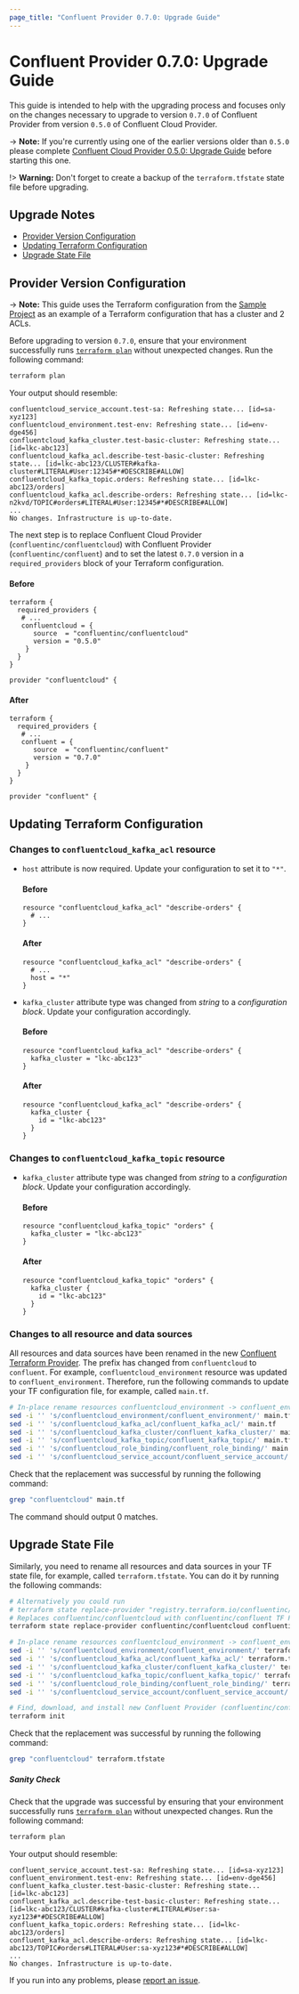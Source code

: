 ```yaml
---
page_title: "Confluent Provider 0.7.0: Upgrade Guide"
---
```

# Confluent Provider 0.7.0: Upgrade Guide

This guide is intended to help with the upgrading process and focuses only on the changes necessary to upgrade to version `0.7.0` of Confluent Provider from version `0.5.0` of Confluent Cloud Provider.

-> **Note:** If you're currently using one of the earlier versions older than `0.5.0` please complete [Confluent Cloud Provider 0.5.0: Upgrade Guide](https://registry.terraform.io/providers/confluentinc/confluentcloud/latest/docs/guides/upgrade-guide-0.5.0) before starting this one.

!> **Warning:** Don't forget to create a backup of the `terraform.tfstate` state file before upgrading.

## Upgrade Notes

- [Provider Version Configuration](#provider-version-configuration)
- [Updating Terraform Configuration](#updating-terraform-configuration)
- [Upgrade State File](#upgrade-state-file)

## Provider Version Configuration

-> **Note:** This guide uses the Terraform configuration from the [Sample Project](https://registry.terraform.io/providers/confluentinc/confluentcloud/latest/docs/guides/sample-project) as an example of a Terraform configuration that has a cluster and 2 ACLs.

Before upgrading to version `0.7.0`, ensure that your environment
successfully runs [`terraform plan`](https://www.terraform.io/docs/commands/plan.html)
without unexpected changes. Run the following command:
```bash
terraform plan
```
Your output should resemble:
```
confluentcloud_service_account.test-sa: Refreshing state... [id=sa-xyz123]
confluentcloud_environment.test-env: Refreshing state... [id=env-dge456]
confluentcloud_kafka_cluster.test-basic-cluster: Refreshing state... [id=lkc-abc123]
confluentcloud_kafka_acl.describe-test-basic-cluster: Refreshing state... [id=lkc-abc123/CLUSTER#kafka-cluster#LITERAL#User:12345#*#DESCRIBE#ALLOW]
confluentcloud_kafka_topic.orders: Refreshing state... [id=lkc-abc123/orders]
confluentcloud_kafka_acl.describe-orders: Refreshing state... [id=lkc-n2kvd/TOPIC#orders#LITERAL#User:12345#*#DESCRIBE#ALLOW]
...
No changes. Infrastructure is up-to-date.
```

The next step is to replace Confluent Cloud Provider (`confluentinc/confluentcloud`) with Confluent Provider (`confluentinc/confluent`) and to set the latest `0.7.0` version in a `required_providers` block of your Terraform configuration.

#### Before
```hcl
terraform {
  required_providers {
   # ...
   confluentcloud = {
      source  = "confluentinc/confluentcloud"
      version = "0.5.0"
    }
  }
}

provider "confluentcloud" {
```

#### After
```hcl
terraform {
  required_providers {
   # ...
   confluent = {
      source  = "confluentinc/confluent"
      version = "0.7.0"
    }
  }
}

provider "confluent" {
```

## Updating Terraform Configuration

### Changes to `confluentcloud_kafka_acl` resource
* `host` attribute is now required. Update your configuration to set it to `"*"`.

  #### Before
    ```hcl
    resource "confluentcloud_kafka_acl" "describe-orders" {
      # ...
    }
    ```

  #### After
    ```hcl
    resource "confluentcloud_kafka_acl" "describe-orders" {
      # ...
      host = "*"
    }
    ```

* `kafka_cluster` attribute type was changed from _string_ to a _configuration block_. Update your configuration accordingly.

  #### Before
    ```hcl
    resource "confluentcloud_kafka_acl" "describe-orders" {
      kafka_cluster = "lkc-abc123"
    }
    ```

  #### After
    ```hcl
    resource "confluentcloud_kafka_acl" "describe-orders" {
      kafka_cluster {
        id = "lkc-abc123"
      }
    }
    ```

### Changes to `confluentcloud_kafka_topic` resource
* `kafka_cluster` attribute type was changed from _string_ to a _configuration block_. Update your configuration accordingly.

  #### Before
    ```hcl
    resource "confluentcloud_kafka_topic" "orders" {
      kafka_cluster = "lkc-abc123"
    }
    ```

  #### After
    ```hcl
    resource "confluentcloud_kafka_topic" "orders" {
      kafka_cluster {
        id = "lkc-abc123"
      }
    }
    ```

### Changes to all resource and data sources
All resources and data sources have been renamed in the new [Confluent Terraform Provider](https://registry.terraform.io/providers/confluentinc/confluent/latest/docs). The prefix has changed from `confluentcloud` to `confluent`. For example, `confluentcloud_environment` resource was updated to `confluent_environment`. Therefore, run the following commands to update your TF configuration file, for example, called `main.tf`.
```bash
# In-place rename resources confluentcloud_environment -> confluent_environment etc in main.tf
sed -i '' 's/confluentcloud_environment/confluent_environment/' main.tf
sed -i '' 's/confluentcloud_kafka_acl/confluent_kafka_acl/' main.tf
sed -i '' 's/confluentcloud_kafka_cluster/confluent_kafka_cluster/' main.tf
sed -i '' 's/confluentcloud_kafka_topic/confluent_kafka_topic/' main.tf
sed -i '' 's/confluentcloud_role_binding/confluent_role_binding/' main.tf
sed -i '' 's/confluentcloud_service_account/confluent_service_account/' main.tf
```

Check that the replacement was successful by running the following command:
```bash
grep "confluentcloud" main.tf
```

The command should output 0 matches.

## Upgrade State File
Similarly, you need to rename all resources and data sources in your TF state file, for example, called `terraform.tfstate`. You can do it by running the following commands:
```bash
# Alternatively you could run
# terraform state replace-provider "registry.terraform.io/confluentinc/confluentcloud" "registry.terraform.io/confluentinc/confluent"
# Replaces confluentinc/confluentcloud with confluentinc/confluent TF Provider in terraform.tfstate
terraform state replace-provider confluentinc/confluentcloud confluentinc/confluent

# In-place rename resources confluentcloud_environment -> confluent_environment etc in confluent.state
sed -i '' 's/confluentcloud_environment/confluent_environment/' terraform.tfstate
sed -i '' 's/confluentcloud_kafka_acl/confluent_kafka_acl/' terraform.tfstate
sed -i '' 's/confluentcloud_kafka_cluster/confluent_kafka_cluster/' terraform.tfstate
sed -i '' 's/confluentcloud_kafka_topic/confluent_kafka_topic/' terraform.tfstate
sed -i '' 's/confluentcloud_role_binding/confluent_role_binding/' terraform.tfstate
sed -i '' 's/confluentcloud_service_account/confluent_service_account/' terraform.tfstate

# Find, download, and install new Confluent Provider (confluentinc/confluent) locally
terraform init
```

Check that the replacement was successful by running the following command:
```bash
grep "confluentcloud" terraform.tfstate
```

##### Sanity Check

Check that the upgrade was successful by ensuring that your environment
successfully runs [`terraform plan`](https://www.terraform.io/docs/commands/plan.html)
without unexpected changes. Run the following command:
```bash
terraform plan
```
Your output should resemble:
```
confluent_service_account.test-sa: Refreshing state... [id=sa-xyz123]
confluent_environment.test-env: Refreshing state... [id=env-dge456]
confluent_kafka_cluster.test-basic-cluster: Refreshing state... [id=lkc-abc123]
confluent_kafka_acl.describe-test-basic-cluster: Refreshing state... [id=lkc-abc123/CLUSTER#kafka-cluster#LITERAL#User:sa-xyz123#*#DESCRIBE#ALLOW]
confluent_kafka_topic.orders: Refreshing state... [id=lkc-abc123/orders]
confluent_kafka_acl.describe-orders: Refreshing state... [id=lkc-abc123/TOPIC#orders#LITERAL#User:sa-xyz123#*#DESCRIBE#ALLOW]
...
No changes. Infrastructure is up-to-date.
```

If you run into any problems, please [report an issue](https://github.com/confluentinc/terraform-provider-confluent/issues).
